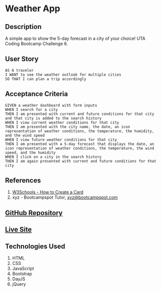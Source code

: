 # Weather App

## Description
A simple app to show the 5-day forecast in a city of your choice! UTA Coding Bootcamp Challenge 6.

## User Story
```
AS A traveler
I WANT to see the weather outlook for multiple cities
SO THAT I can plan a trip accordingly
```
## Acceptance Criteria
```
GIVEN a weather dashboard with form inputs
WHEN I search for a city
THEN I am presented with current and future conditions for that city and that city is added to the search history
WHEN I view current weather conditions for that city
THEN I am presented with the city name, the date, an icon representation of weather conditions, the temperature, the humidity, and the wind speed
WHEN I view future weather conditions for that city
THEN I am presented with a 5-day forecast that displays the date, an icon representation of weather conditions, the temperature, the wind speed, and the humidity
WHEN I click on a city in the search history
THEN I am again presented with current and future conditions for that city
```
## References
1. <a href="https://www.w3schools.com/howto/howto_css_cards.asp"> W3Schools - How to Create a Card</a>
2. xyz - Bootcampspot Tutor, xyz@bootcampspot.com



## <a href="https://github.com/bmancuso3/weather-app">GitHub Repository</a>

## <a href="https://bmancuso3.github.io/weather-app">Live Site</a>

## Technologies Used
1. HTML
2. CSS
3. JavaScript
4. Bootstrap
5. DayJS
6. jQuery